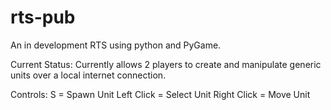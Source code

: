 # rts-pub

An in development RTS using python and PyGame.

Current Status:
Currently allows 2 players to create and manipulate generic units over a local internet connection.

Controls:
  S = Spawn Unit
  Left Click = Select Unit
  Right Click = Move Unit
